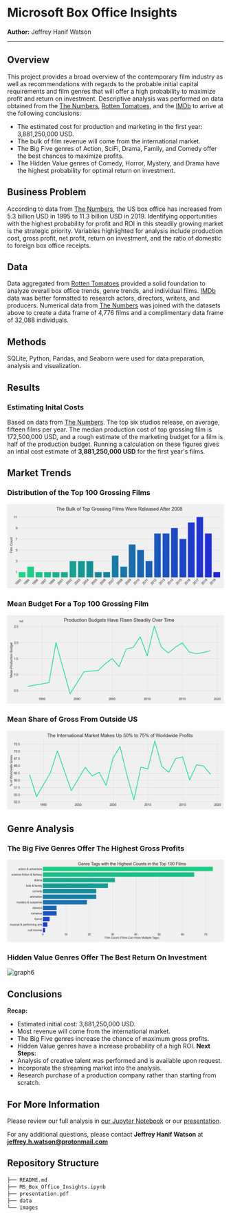 # Microsoft Box Office Insights

**Author:** Jeffrey Hanif Watson
***

## Overview

This project provides a broad overview of the contemporary film industry as well as recommendations with regards to the probable initial capital requirements and film genres that will offer a high probability to maximize profit and return on investment. Descriptive analysis was performed on data obtained from the [The Numbers](https://www.the-numbers.com/), [Rotten Tomatoes](https://www.rottentomatoes.com/), and the [IMDb](https://www.imdb.com/) to arrive at the following conclusions: 

- The estimated cost for production and marketing in the first year: 3,881,250,000 USD.
- The bulk of film revenue will come from the international market.
- The Big Five genres of Action, SciFi, Drama, Family, and Comedy offer the best chances to maximize  profits.
- The Hidden Value genres of Comedy, Horror, Mystery, and Drama have the highest probability for optimal return on investment.


## Business Problem

According to data from [The Numbers](https://www.the-numbers.com/), the US box office has increased  from 5.3 billion USD in 1995 to 11.3 billion USD in  2019. Identifying opportunities with the highest probability for profit and ROI in this steadily growing market is the strategic priority. Variables highlighted for analysis include production cost, gross profit, net profit, return on investment, and the ratio of domestic to foreign box office receipts.


## Data

Data aggregated from [Rotten Tomatoes](https://www.rottentomatoes.com/) provided a solid foundation to analyze overall box office trends, genre trends, and individual films. [IMDb](https://www.imdb.com/) data was better formatted to research actors, directors, writers, and producers. Numerical data from [The Numbers](https://www.the-numbers.com/) was joined with the datasets above to create a data frame of 4,776 films and a complimentary data frame of 32,088 individuals. 

## Methods

SQLite, Python, Pandas, and Seaborn were used for data preparation, analysis and visualization.

## Results

### Estimating Inital Costs

Based on data from [The Numbers](https://www.the-numbers.com/). The top six studios release, on average, fifteen films per year. The median production cost of top grossing film is 172,500,000 USD, and a rough estimate of the marketing budget for a film is half of the production budget. Running a calculation on these figures gives an intial cost estimate of **3,881,250,000 USD** for the first year's films.

## Market Trends

### Distribution of the Top 100 Grossing Films
![graph1](./images/1_100_grossing_films.png)

### Mean Budget For a Top 100 Grossing Film
![graph2](./images/2_average_budgets.png)

### Mean Share of Gross From Outside US
![graph4](./images/5_percent_international.png)

## Genre Analysis

### The Big Five Genres Offer The Highest Gross Profits
![graph5](./images/6_100_genre_counts.png)

### Hidden Value Genres Offer The Best Return On Investment
![graph6](./images/8_roi_genres.png)

## Conclusions

**Recap:**
- Estimated initial cost: 3,881,250,000 USD.
- Most revenue will come from the international market.
- The Big Five genres increase the chance of maximum gross profits.
- Hidden Value genres have a increase probability of a high ROI.
**Next Steps:**
- Analysis of creative talent was performed and is available upon request.
- Incorporate the streaming market into the analysis.
- Research purchase of a production company rather than starting from scratch.


## For More Information

Please review our full analysis in [our Jupyter Notebook](MS_Box_Office_Insights.ipynb) or our [presentation](./presentation.pdf).

For any additional questions, please contact **Jeffrey Hanif Watson** at **jeffrey.h.watson@protonmail.com**

## Repository Structure


```
├── README.md                          
├── MS_Box_Office_Insights.ipynb   
├── presentation.pdf         
├── data                                
└── images
```
